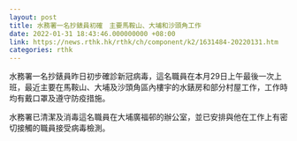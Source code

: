 ```yaml
---
layout: post
title: 水務署一名抄錶員初確　主要馬鞍山、大埔和沙頭角工作
date: 2022-01-31 18:43:46.000000000 +08:00
link: https://news.rthk.hk/rthk/ch/component/k2/1631484-20220131.htm
categories: rthk
---
```


水務署一名抄錶員昨日初步確診新冠病毒，這名職員在本月29日上午最後一次上班，最近主要在馬鞍山、大埔及沙頭角區內樓宇的水錶房和部分村屋工作，工作時均有戴口罩及遵守防疫措施。

水務署已清潔及消毒這名職員在大埔廣福邨的辦公室，並已安排與他在工作上有密切接觸的職員接受病毒檢測。
